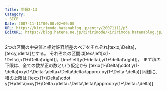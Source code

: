 ```yaml
---
Title: 問題2-13
Category:
- SICP
Date: 2007-11-11T00:00:02+09:00
URL: https://kiririmode.hatenablog.jp/entry/20071111/p3
EditURL: https://blog.hatena.ne.jp/kiririmode/kiririmode.hatenablog.jp/atom/entry/8454420450078216278
---
```



2つの区間の中央値と相対許容誤差のペアをそれぞれ[tex:x,\Delta]，[tex:y,\delta]とする。
それぞれの区間は[tex:\left[x(1-\Delta),x(1+\Delta)\right]]，[tex:\left[y(1-\delta),y(1+\delta)\right]]。
まず積の下限は、全ての数が正の数という仮定から
[tex:x(1-\Delta)\cdot y(1-\delta)=xy(1-\Delta-\delta+\Delta\delta)\approx xy(1-\Delta-\delta)]
同様に、積の上限は
[tex:x(1+\Delta)\cdot y(1+\delta)=xy(1+\Delta+\delta+\Delta\delta)\approx xy(1+\Delta+\delta)]
